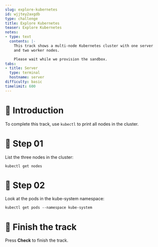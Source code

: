 ```yaml
---
slug: explore-kubernetes
id: wjjtey2axgdb
type: challenge
title: Explore Kubernetes
teaser: Explore Kubernetes
notes:
- type: text
  contents: |-
    This track shows a multi-node Kubernetes cluster with one server
    and two worker nodes.

    Please wait while we provision the sandbox.
tabs:
- title: Server
  type: terminal
  hostname: server
difficulty: basic
timelimit: 600
---
```


👋 Introduction
===============

To complete this track, use `kubectl` to
print all nodes in the cluster.

📄 Step 01
==========

List the three nodes in the cluster:

```
kubectl get nodes
```

🧩 Step 02
==========

Look at the pods in the kube-system namespace:

```
kubectl get pods --namespace kube-system
```

🏁 Finish the track
===================

Press **Check** to finish the track.

